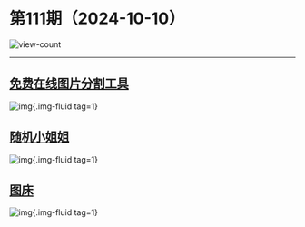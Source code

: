 # 第111期（2024-10-10）

![view-count](https://count.getloli.com/@xiaoxuan6-weekly-20241010)

---
## [免费在线图片分割工具](https://imagesplitter.vip/zh)
![img](https://mirror.ghproxy.com/https://raw.githubusercontent.com/xiaoxuan6/weekly/main/docs/static/images/2024-10-10/1728558609.png){.img-fluid tag=1}

## [随机小姐姐](https://li2345.com/xjj)
![img](https://mirror.ghproxy.com/https://raw.githubusercontent.com/xiaoxuan6/weekly/main/docs/static/images/2024-10-10/1728558808.png){.img-fluid tag=1}

## [图床](https://xxx.zzz.xxx)
![img](https://mirror.ghproxy.com/https://raw.githubusercontent.com/xiaoxuan6/weekly/main/docs/static/images/2024-10-10/1728558990.png){.img-fluid tag=1}
